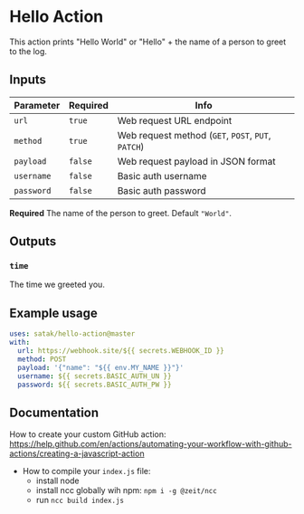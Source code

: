 # Hello Action

This action prints "Hello World" or "Hello" + the name of a person to greet to the log.

## Inputs

| Parameter  | Required | Info                                               |
| ---------- | -------- | -------------------------------------------------- |
| `url`      | `true`   | Web request URL endpoint                           |
| `method`   | `true`   | Web request method (`GET`, `POST`, `PUT`, `PATCH`) |
| `payload`  | `false`  | Web request payload in JSON format                 |
| `username` | `false`  | Basic auth username                                |
| `password` | `false`  | Basic auth password                                |

**Required** The name of the person to greet. Default `"World"`.

## Outputs

### `time`

The time we greeted you.

## Example usage

```yaml
uses: satak/hello-action@master
with:
  url: https://webhook.site/${{ secrets.WEBHOOK_ID }}
  method: POST
  payload: '{"name": "${{ env.MY_NAME }}"}'
  username: ${{ secrets.BASIC_AUTH_UN }}
  password: ${{ secrets.BASIC_AUTH_PW }}
```

## Documentation

How to create your custom GitHub action:
<https://help.github.com/en/actions/automating-your-workflow-with-github-actions/creating-a-javascript-action>

- How to compile your `index.js` file:
  - install node
  - install ncc globally wih npm: `npm i -g @zeit/ncc`
  - run `ncc build index.js`
